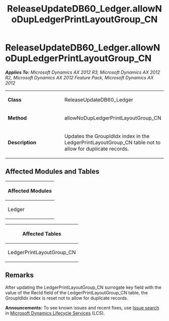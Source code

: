 ﻿---
title: ReleaseUpdateDB60_Ledger.allowNoDupLedgerPrintLayoutGroup_CN
TOCTitle: ReleaseUpdateDB60_Ledger.allowNoDupLedgerPrintLayoutGroup_CN
ms:assetid: b417de4f-2d7c-ba0f-99de-842116dbeb13
ms:mtpsurl: https://msdn.microsoft.com/en-us/library/JJ736965(v=AX.60)
ms:contentKeyID: 49710649
ms.date: 05/18/2015
mtps_version: v=AX.60
---

# ReleaseUpdateDB60\_Ledger.allowNoDupLedgerPrintLayoutGroup\_CN 


_**Applies To:** Microsoft Dynamics AX 2012 R3, Microsoft Dynamics AX 2012 R2, Microsoft Dynamics AX 2012 Feature Pack, Microsoft Dynamics AX 2012_

<table>
<colgroup>
<col style="width: 50%" />
<col style="width: 50%" />
</colgroup>
<tbody>
<tr class="odd">
<td><p><strong>Class</strong></p></td>
<td><p>ReleaseUpdateDB60_Ledger</p></td>
</tr>
<tr class="even">
<td><p><strong>Method</strong></p></td>
<td><p>allowNoDupLedgerPrintLayoutGroup_CN</p></td>
</tr>
<tr class="odd">
<td><p><strong>Description</strong></p></td>
<td><p>Updates the GroupIdIdx index in the LedgerPrintLayoutGroup_CN table not to allow for duplicate records.</p></td>
</tr>
</tbody>
</table>


## Affected Modules and Tables

<table>
<colgroup>
<col style="width: 100%" />
</colgroup>
<thead>
<tr class="header">
<th><p>Affected Modules</p></th>
</tr>
</thead>
<tbody>
<tr class="odd">
<td><p>Ledger</p></td>
</tr>
</tbody>
</table>


<table>
<colgroup>
<col style="width: 100%" />
</colgroup>
<thead>
<tr class="header">
<th><p>Affected Tables</p></th>
</tr>
</thead>
<tbody>
<tr class="odd">
<td><p>LedgerPrintLayoutGroup_CN</p></td>
</tr>
</tbody>
</table>


## Remarks

After updating the LedgerPrintLayoutGroup\_CN surrogate key field with the value of the RecId field of the LedgerPrintLayoutGroup\_CN table, the GroupIdIdx index is reset not to allow for duplicate records.

  
**Announcements:** To see known issues and recent fixes, use [Issue search](http://go.microsoft.com/fwlink/?linkid=389258) in [Microsoft Dynamics Lifecycle Services](http://go.microsoft.com/fwlink/?linkid=306505) (LCS).

